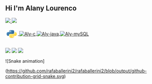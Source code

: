 ## Hi I'm Alany Lourenco 


<div>
  <a href="https://beacons.ai/AlanyLourenco">
  <img height="180em" src="https://github-readme-stats.vercel.app/api?username=AlanyLourenco&show_icons=true&theme=graywhite&include_all_commits=true&count_private=true"/>
  <img height="180em" src="https://github-readme-stats.vercel.app/api/top-langs/?username=AlanyLourenco&layout=compact&langs_count=16&theme=graywhite"/>
</div>
  
<div style="display: inline_block"><br>
  
  <img align="center" alt="Aly-Python" height="30" width="40" src="https://raw.githubusercontent.com/devicons/devicon/master/icons/python/python-original.svg">
  <img align="center" alt="Aly-c" height="30" width="40" src="https://cdn.jsdelivr.net/gh/devicons/devicon/icons/c/c-original.svg" />     
  <img align="center" alt="Aly-java" height="30" width="40" src="https://cdn.jsdelivr.net/gh/devicons/devicon/icons/java/java-original.svg" /> 
  <img align="center" alt="Aly-mySQL" height="30" width="40" src="https://cdn.jsdelivr.net/gh/devicons/devicon/icons/mysql/mysql-original.svg" />
               
</div>
  
##
  
<div>
  
  <a href="https://www.instagram.com/alanyloure/" target="_blank"><img src="https://img.shields.io/badge/-Instagram-%23E4405F?style=for-the-badge&logo=instagram&logoColor=white" target="_blank"></a>
  <a href = "mailto:lourencoala@gmail.com"><img src="https://img.shields.io/badge/Gmail-D14836?style=for-the-badge&logo=gmail&logoColor=white" target="_blank"></a>
  <a href="https://www.linkedin.com/in/alany-gabriely-lourenço-da-silva-6b20a4224" target="_blank"><img src="https://img.shields.io/badge/-LinkedIn-%230077B5?style=for-the-badge&logo=linkedin&logoColor=white" target="_blank"></a>   
</div>

![Snake animation]
  
 (https://github.com/rafaballerini2/rafaballerini2/blob/output/github-contribution-grid-snake.svg)
